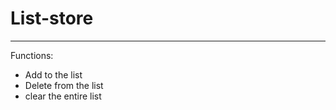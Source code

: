 # List-store
--------------

Functions: 
* Add to the list
* Delete from the list
* clear the entire list
